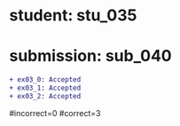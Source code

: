 # student: stu_035
# submission: sub_040

```diff
+ ex03_0: Accepted
+ ex03_1: Accepted
+ ex03_2: Accepted
```
#incorrect=0
#correct=3
